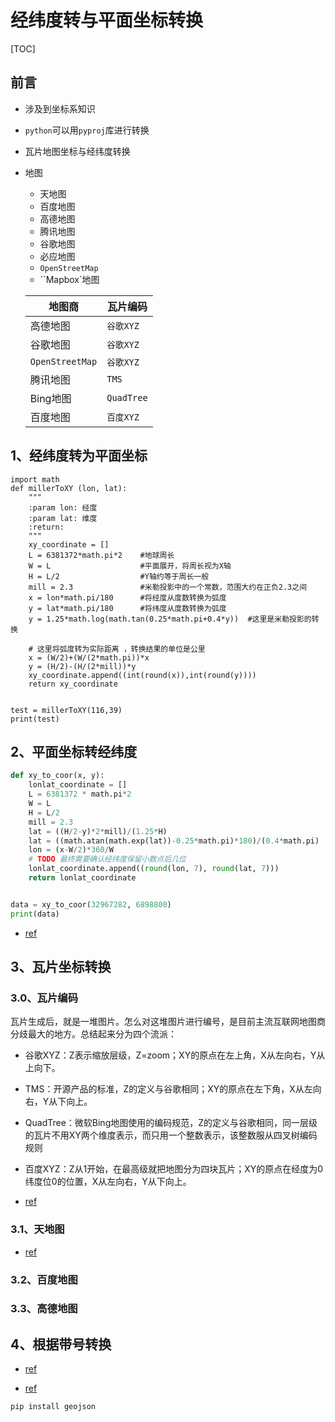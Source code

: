 # 经纬度转与平面坐标转换

[TOC]

## 前言

- 涉及到坐标系知识

- `python`可以用`pyproj`库进行转换

- 瓦片地图坐标与经纬度转换

- 地图

  - 天地图
  - 百度地图
  - 高德地图
  - 腾讯地图
  - 谷歌地图
  - 必应地图
  - `OpenStreetMap`
  - ``Mapbox`地图

  | 地图商          | 瓦片编码   |
  | --------------- | ---------- |
  | 高德地图        | `谷歌XYZ`  |
  | 谷歌地图        | `谷歌XYZ`  |
  | `OpenStreetMap` | `谷歌XYZ`  |
  | 腾讯地图        | `TMS`      |
  | Bing地图        | `QuadTree` |
  | 百度地图        | `百度XYZ`  |

## 1、经纬度转为平面坐标

```
import math
def millerToXY (lon, lat):
    """
    :param lon: 经度
    :param lat: 维度
    :return:
    """
    xy_coordinate = []
    L = 6381372*math.pi*2    #地球周长
    W = L                    #平面展开，将周长视为X轴
    H = L/2                  #Y轴约等于周长一般
    mill = 2.3               #米勒投影中的一个常数，范围大约在正负2.3之间  
    x = lon*math.pi/180      #将经度从度数转换为弧度
    y = lat*math.pi/180      #将纬度从度数转换为弧度 
    y = 1.25*math.log(math.tan(0.25*math.pi+0.4*y))  #这里是米勒投影的转换 
    
    # 这里将弧度转为实际距离 ，转换结果的单位是公里
    x = (W/2)+(W/(2*math.pi))*x
    y = (H/2)-(H/(2*mill))*y
    xy_coordinate.append((int(round(x)),int(round(y))))
    return xy_coordinate


test = millerToXY(116,39)
print(test)
```



## 2、平面坐标转经纬度

```python
def xy_to_coor(x, y):
    lonlat_coordinate = []
    L = 6381372 * math.pi*2
    W = L
    H = L/2
    mill = 2.3
    lat = ((H/2-y)*2*mill)/(1.25*H)
    lat = ((math.atan(math.exp(lat))-0.25*math.pi)*180)/(0.4*math.pi)
    lon = (x-W/2)*360/W
    # TODO 最终需要确认经纬度保留小数点后几位
    lonlat_coordinate.append((round(lon, 7), round(lat, 7)))
    return lonlat_coordinate


data = xy_to_coor(32967282, 6898800)
print(data)
```

- [ref](https://www.520pf.cn/article/195.html)



## 3、瓦片坐标转换

### 3.0、瓦片编码

瓦片生成后，就是一堆图片。怎么对这堆图片进行编号，是目前主流互联网地图商分歧最大的地方。总结起来分为四个流派：

- 谷歌XYZ：Z表示缩放层级，Z=zoom；XY的原点在左上角，X从左向右，Y从上向下。

- TMS：开源产品的标准，Z的定义与谷歌相同；XY的原点在左下角，X从左向右，Y从下向上。

- QuadTree：微软Bing地图使用的编码规范，Z的定义与谷歌相同，同一层级的瓦片不用XY两个维度表示，而只用一个整数表示，该整数服从四叉树编码规则

- 百度XYZ：Z从1开始，在最高级就把地图分为四块瓦片；XY的原点在经度为0纬度位0的位置，X从左向右，Y从下向上。

  

- [ref](https://www.biaodianfu.com/coordinates-tile.html)

### 3.1、天地图

- [ref](https://www.cnblogs.com/liweis/p/9752634.html)

### 3.2、百度地图

### 3.3、高德地图



## 4、根据带号转换



- [ref](http://www.360doc.com/content/19/0924/14/7669533_862936375.shtml)

- [ref](https://www.osgeo.cn/pygis/index.html)

```
pip install geojson
```

